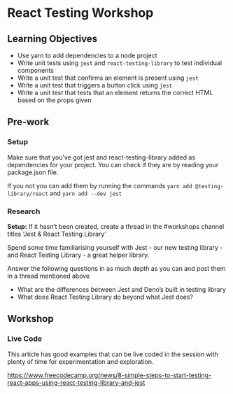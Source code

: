 # React Testing Workshop

## Learning Objectives

- Use yarn to add dependencies to a node project
- Write unit tests using `jest` and `react-testing-library` to test individual components
- Write a unit test that confirms an element is present using `jest`
- Write a unit test that triggers a button click using `jest`
- Write a unit test that tests that an element returns the correct HTML based on the props given

## Pre-work

### Setup

Make sure that you’ve got jest and react-testing-library added as dependencies for your project. You can check if they are by reading your package.json file.

If you not you can add them by running the commands
`yarn add @testing-library/react`
and
`yarn add --dev jest`

### Research

**Setup:** If it hasn’t been created, create a thread in the #workshops channel titles ‘Jest & React Testing Library’

Spend some time familiarising yourself with Jest - our new testing library - and React Testing Library - a great helper library.

Answer the following questions in as much depth as you can and post them in a thread mentioned above

- What are the differences between Jest and Deno’s built in testing library
- What does React Testing Library do beyond what Jest does?

## Workshop

### Live Code

This article has good examples that can be live coded in the session with plenty of time for experimentation and exploration.

https://www.freecodecamp.org/news/8-simple-steps-to-start-testing-react-apps-using-react-testing-library-and-jest
